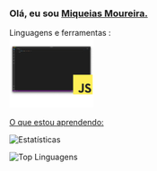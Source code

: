 ### Olá, eu sou [ Miqueias Moureira. ](https://github.com/miqueias-moureira)


Linguagens e ferramentas : <br/>
<img src="https://raw.githubusercontent.com/miqueias-moureira/miqueias-moureira/master/assets/javascript.png" width="150">

[ O que estou aprendendo: ](https://www.udemy.com/user/miqueias-alaeviton-moureira/)


![ Estatísticas ](https://github-readme-stats.vercel.app/api?username=miqueias-moureira&show_icons=true&theme=radical)

![ Top Linguagens ](https://github-readme-stats.vercel.app/api/top-langs/?username=miqueias-moureira)

<!--
**miqueias-moureira/miqueias-moureira** is a ✨ _special_ ✨ repository because its `README.md` (this file) appears on your GitHub profile.

Here are some ideas to get you started:

- 🔭 I’m currently working on ...
- 🌱 I’m currently learning ...
- 👯 I’m looking to collaborate on ...
- 🤔 I’m looking for help with ...
- 💬 Ask me about ...
- 📫 How to reach me: ...
- 😄 Pronouns: ...
- ⚡ Fun fact: ...
-->
